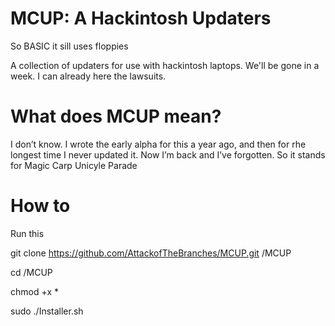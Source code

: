 # MCUP: A Hackintosh Updaters

So BASIC it sill uses floppies

A collection of updaters for use with hackintosh laptops.
We'll be gone in a week. I can already here the lawsuits.

# What does MCUP mean?

I don’t know. I wrote the early alpha for this a year ago, and then for rhe longest time I never updated it. Now I’m back and I’ve forgotten. So it stands for Magic Carp Unicyle Parade


# How to
Run this

git clone https://github.com/AttackofTheBranches/MCUP.git /MCUP

cd /MCUP

chmod +x *

sudo ./Installer.sh
